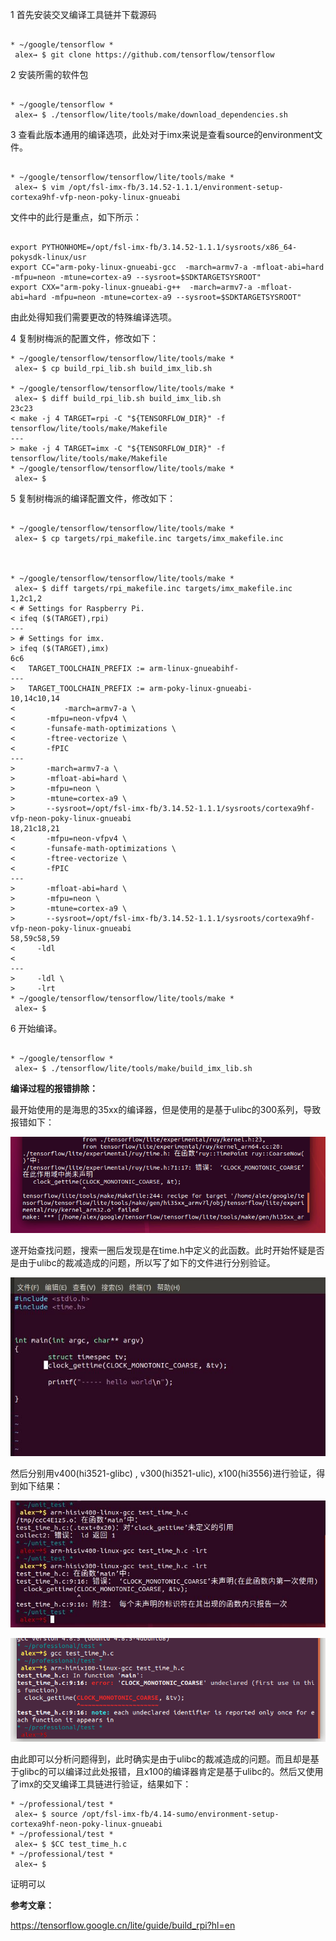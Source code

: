1 首先安装交叉编译工具链并下载源码

```shell

* ~/google/tensorflow *
 alex→ $ git clone https://github.com/tensorflow/tensorflow
```

2 安装所需的软件包

```shell

* ~/google/tensorflow *
 alex→ $ ./tensorflow/lite/tools/make/download_dependencies.sh
```

3 查看此版本通用的编译选项，此处对于imx来说是查看source的environment文件。

```shell

* ~/google/tensorflow/tensorflow/lite/tools/make *
 alex→ $ vim /opt/fsl-imx-fb/3.14.52-1.1.1/environment-setup-cortexa9hf-vfp-neon-poky-linux-gnueabi 
```

文件中的此行是重点，如下所示：

```shell

export PYTHONHOME=/opt/fsl-imx-fb/3.14.52-1.1.1/sysroots/x86_64-pokysdk-linux/usr
export CC="arm-poky-linux-gnueabi-gcc  -march=armv7-a -mfloat-abi=hard -mfpu=neon -mtune=cortex-a9 --sysroot=$SDKTARGETSYSROOT"
export CXX="arm-poky-linux-gnueabi-g++  -march=armv7-a -mfloat-abi=hard -mfpu=neon -mtune=cortex-a9 --sysroot=$SDKTARGETSYSROOT"
```

由此处得知我们需要更改的特殊编译选项。

4 复制树梅派的配置文件，修改如下：

```shell
* ~/google/tensorflow/tensorflow/lite/tools/make *
 alex→ $ cp build_rpi_lib.sh build_imx_lib.sh 

* ~/google/tensorflow/tensorflow/lite/tools/make *
 alex→ $ diff build_rpi_lib.sh build_imx_lib.sh 
23c23
< make -j 4 TARGET=rpi -C "${TENSORFLOW_DIR}" -f tensorflow/lite/tools/make/Makefile
---
> make -j 4 TARGET=imx -C "${TENSORFLOW_DIR}" -f tensorflow/lite/tools/make/Makefile
* ~/google/tensorflow/tensorflow/lite/tools/make *
 alex→ $ 
```

5 复制树梅派的编译配置文件，修改如下：

```shell

* ~/google/tensorflow/tensorflow/lite/tools/make *
 alex→ $ cp targets/rpi_makefile.inc targets/imx_makefile.inc 



* ~/google/tensorflow/tensorflow/lite/tools/make *
 alex→ $ diff targets/rpi_makefile.inc targets/imx_makefile.inc 
1,2c1,2
< # Settings for Raspberry Pi.
< ifeq ($(TARGET),rpi)
---
> # Settings for imx.
> ifeq ($(TARGET),imx)
6c6
<   TARGET_TOOLCHAIN_PREFIX := arm-linux-gnueabihf-
---
>   TARGET_TOOLCHAIN_PREFIX := arm-poky-linux-gnueabi-
10,14c10,14
< 			-march=armv7-a \
<       -mfpu=neon-vfpv4 \
<       -funsafe-math-optimizations \
<       -ftree-vectorize \
<       -fPIC
---
>       -march=armv7-a \
>       -mfloat-abi=hard \
>       -mfpu=neon \
>       -mtune=cortex-a9 \
>       --sysroot=/opt/fsl-imx-fb/3.14.52-1.1.1/sysroots/cortexa9hf-vfp-neon-poky-linux-gnueabi
18,21c18,21
<       -mfpu=neon-vfpv4 \
<       -funsafe-math-optimizations \
<       -ftree-vectorize \
<       -fPIC
---
>       -mfloat-abi=hard \
>       -mfpu=neon \
>       -mtune=cortex-a9 \
>       --sysroot=/opt/fsl-imx-fb/3.14.52-1.1.1/sysroots/cortexa9hf-vfp-neon-poky-linux-gnueabi
58,59c58,59
<     -ldl
< 
---
>     -ldl \
>     -lrt
* ~/google/tensorflow/tensorflow/lite/tools/make *
 alex→ $ 
```

6 开始编译。

```shell

* ~/google/tensorflow *
 alex→ $ ./tensorflow/lite/tools/make/build_imx_lib.sh 
```

**编译过程的报错排除：**

最开始使用的是海思的35xx的编译器，但是使用的是基于ulibc的300系列，导致报错如下：

![title](../../.local/static/2019/7/2/tensorflow_error.1566896275150.png)

遂开始查找问题，搜索一圈后发现是在time.h中定义的此函数。此时开始怀疑是否是由于ulibc的裁减造成的问题，所以写了如下的文件进行分别验证。

![title](../../.local/static/2019/7/2/test_c.1566896421922.jpg)

然后分别用v400(hi3521-glibc) , v300(hi3521-ulic), x100(hi3556)进行验证，得到如下结果：

![title](../../.local/static/2019/7/2/v300-v400.1566896552308.jpg)

![title](../../.local/static/2019/7/2/x100.1566896563413.png)

由此即可以分析问题得到，此时确实是由于ulibc的裁减造成的问题。而且却是基于glibc的可以编译过此处报错，且x100的编译器肯定是基于ulibc的。然后又使用了imx的交叉编译工具链进行验证，结果如下：

```shell
* ~/professional/test *
 alex→ $ source /opt/fsl-imx-fb/4.14-sumo/environment-setup-cortexa9hf-neon-poky-linux-gnueabi 
* ~/professional/test *
 alex→ $ $CC test_time_h.c 
* ~/professional/test *
 alex→ $ 
```

证明可以

**参考文章：**

https://tensorflow.google.cn/lite/guide/build_rpi?hl=en

